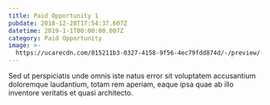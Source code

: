 ```yaml
---
title: Paid Opportunity 1
pubdate: 2018-12-28T17:54:37.607Z
datetime: 2019-1-1T00:00:00.007Z
category: Paid Opportunity
image: >-
  https://ucarecdn.com/015211b3-0327-4158-9f56-4ec79fdd874d/-/preview/-/enhance/50/
---
```

Sed ut perspiciatis unde omnis iste natus error sit voluptatem accusantium doloremque laudantium, totam rem aperiam, eaque ipsa quae ab illo inventore veritatis et quasi architecto.

